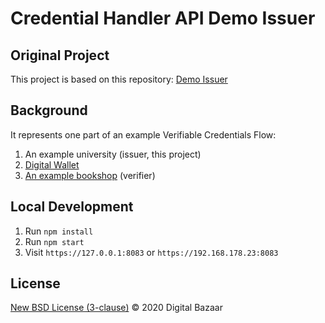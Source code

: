 # Credential Handler API Demo Issuer

## Original Project

This project is based on this repository: [Demo Issuer](https://github.com/digitalbazaar/chapi-demo-issuer)

## Background

It represents one part of an example Verifiable Credentials Flow:

1. An example university (issuer, this project)
2. [Digital Wallet](https://github.com/VeronikaSedlackova/Demo-Wallet) 
3. [An example bookshop](https://github.com/VeronikaSedlackova/Demo-Verifier) (verifier)


## Local Development

1. Run `npm install`
2. Run `npm start`
3. Visit `https://127.0.0.1:8083` or `https://192.168.178.23:8083` 


## License

[New BSD License (3-clause)](LICENSE) © 2020 Digital Bazaar
